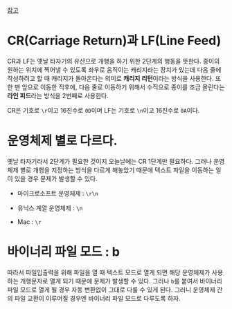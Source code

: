 [참고](http://nanite.tistory.com/42)

# CR(Carriage Return)과 LF(Line Feed)

CR과 LF는 옛날 타자기의 유산으로 개행을 하기 위한 2단계의 행동을 뜻한다. 종이의 원하는 위치에 찍어낼 수 있도록 좌우로 움직이는 캐리지라는 장치가 있는데 다음 줄에 작성하려고 할 때 캐리지가 돌아온다는 의미로 **캐리지 리턴**이라는 방식을 사용한다. 또한 맨 앞으로 이동한 직후에, 다음 줄로 이동하기 위해서 수직으로 종이를 조금 올린다는 **라인 피드**라는 방식을 2번째로 사용한다.

CR은 기호로 `\r`이고 16진수로 `0D`이며 LF는 기호로 `\n`이고 16진수로 `0A`이다.



# 운영체제 별로 다르다.

옛날 타자기라서 2단계가 필요한 것이지 오늘날에는 CR 1단계만 필요하다. 그러나 운영체제 별로 개행을 지정하는 방식을 다르게 해놓았기 때문에 텍스트 파일을 이동하는 일이 있을 경우 문제가 발생할 수 있다.

* 마이크로소프트 운영체제 : `\r\n`

* 유닉스 계열 운영체제 : `\n`

* Mac : `\r`



# 바이너리 파일 모드 : b

따라서 파일입출력을 위해 파일을 열 때 텍스트 모드로 열게 되면 해당 운영체제가 사용하는 개행문자로 열게 되기 때문에 문제가 발생할 수 있다. 그러나 `b`를 붙여서 바이너리 파일 모드로 열게 될 경우 자동 변환없이 그대로 다룰 수 있게 된다. 그러니 운영체제 간의 파일 교환이 이루어질 경우엔 바이너리 파일 모드로 다루도록 하자.